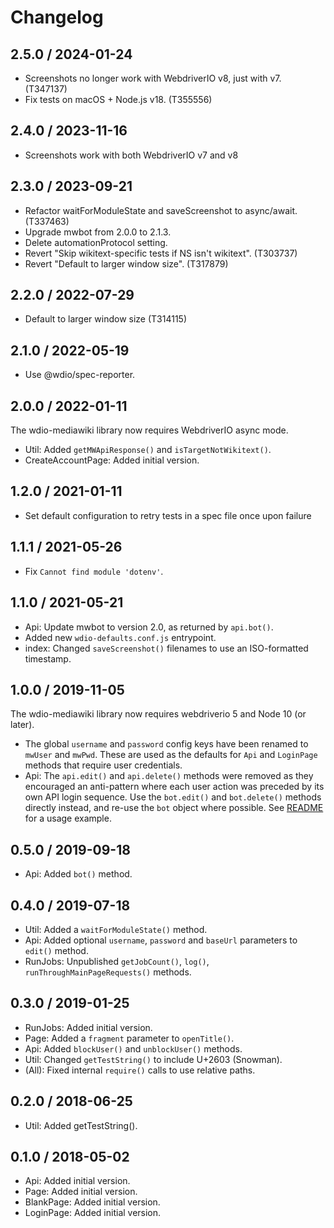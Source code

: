 # Changelog

## 2.5.0 / 2024-01-24

* Screenshots no longer work with WebdriverIO v8, just with v7. (T347137)
* Fix tests on macOS + Node.js v18. (T355556)

## 2.4.0 / 2023-11-16

* Screenshots work with both WebdriverIO v7 and v8

## 2.3.0 / 2023-09-21

* Refactor waitForModuleState and saveScreenshot to async/await. (T337463)
* Upgrade mwbot from 2.0.0 to 2.1.3.
* Delete automationProtocol setting.
* Revert "Skip wikitext-specific tests if NS isn't wikitext". (T303737)
* Revert "Default to larger window size". (T317879)

## 2.2.0 / 2022-07-29

* Default to larger window size (T314115)

## 2.1.0 / 2022-05-19

* Use @wdio/spec-reporter.

## 2.0.0 / 2022-01-11

The wdio-mediawiki library now requires WebdriverIO async mode.

* Util: Added `getMWApiResponse()` and `isTargetNotWikitext()`.
* CreateAccountPage: Added initial version.

## 1.2.0 / 2021-01-11

* Set default configuration to retry tests in a spec file once upon failure

## 1.1.1 / 2021-05-26

* Fix `Cannot find module 'dotenv'`.

## 1.1.0 / 2021-05-21

* Api: Update mwbot to version 2.0, as returned by `api.bot()`.
* Added new `wdio-defaults.conf.js` entrypoint.
* index: Changed `saveScreenshot()` filenames to use an ISO-formatted timestamp.

## 1.0.0 / 2019-11-05

The wdio-mediawiki library now requires webdriverio 5 and Node 10 (or later).

* The global `username` and `password` config keys have been renamed to
  `mwUser` and `mwPwd`. These are used as the defaults for `Api` and `LoginPage`
  methods that require user credentials.
* Api: The `api.edit()` and `api.delete()` methods were removed as they encouraged
  an anti-pattern where each user action was preceded by its own API login sequence.
  Use the `bot.edit()` and `bot.delete()` methods directly instead, and re-use the
  `bot` object where possible. See [README](./README.md) for a usage example.

## 0.5.0 / 2019-09-18

* Api: Added `bot()` method.

## 0.4.0 / 2019-07-18

* Util: Added a `waitForModuleState()` method.
* Api: Added optional `username`, `password` and `baseUrl` parameters to `edit()` method.
* RunJobs: Unpublished `getJobCount()`, `log()`, `runThroughMainPageRequests()` methods.

## 0.3.0 / 2019-01-25

* RunJobs: Added initial version.
* Page: Added a `fragment` parameter to `openTitle()`.
* Api: Added `blockUser()` and `unblockUser()` methods.
* Util: Changed `getTestString()` to include U+2603 (Snowman).
* (All): Fixed internal `require()` calls to use relative paths.

## 0.2.0 / 2018-06-25

* Util: Added getTestString().

## 0.1.0 / 2018-05-02

* Api: Added initial version.
* Page: Added initial version.
* BlankPage: Added initial version.
* LoginPage: Added initial version.
